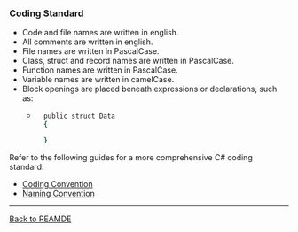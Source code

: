 ### Coding Standard

* Code and file names are written in english.
* All comments are written in english.
* File names are written in PascalCase.
* Class, struct and record names are written in PascalCase.
* Function names are written in PascalCase.
* Variable names are written in camelCase.
* Block openings are placed beneath expressions or declarations, such as:
    * ```bash
        public struct Data
        {

        }
        ```

Refer to the following guides for a more comprehensive C# coding standard:

* [Coding Convention](https://learn.microsoft.com/en-us/dotnet/csharp/fundamentals/coding-style/coding-conventions)
* [Naming Convention](https://learn.microsoft.com/en-us/dotnet/csharp/fundamentals/coding-style/identifier-names)

---

[Back to REAMDE](../README.md)
